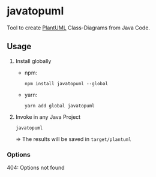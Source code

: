 # javatopuml

Tool to create [PlantUML](https://plantuml.com/) Class-Diagrams from Java Code.

## Usage

1. Install globally
    * npm:
        ```console
        npm install javatopuml --global
        ```
    * yarn:
        ```console
        yarn add global javatopuml
        ```

2. Invoke in any Java Project
    ```console
    javatopuml
    ```
    ⇒ The results will be saved in `target/plantuml`

### Options
404: Options not found
<!-- TODO -->
